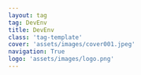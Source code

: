 ```yaml
---
layout: tag
tag: DevEnv
title: DevEnv
class: 'tag-template'
cover: 'assets/images/cover001.jpeg'
navigation: True
logo: 'assets/images/logo.png'
---
```

